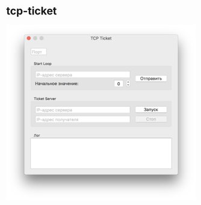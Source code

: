 # tcp-ticket

![example](https://raw.githubusercontent.com/ilyahal/tcp-ticket/master/ScreenShot.png)
